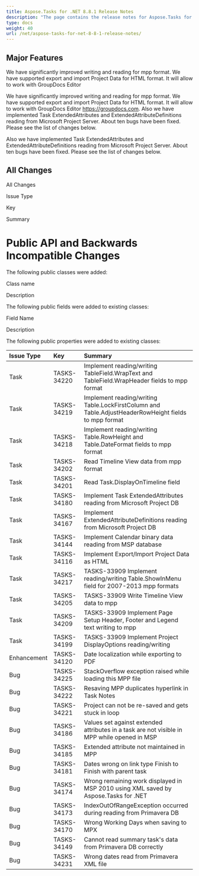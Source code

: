 ```yaml
---
title: Aspose.Tasks for .NET 8.8.1 Release Notes
description: "The page contains the release notes for Aspose.Tasks for .NET 8.8.1."
type: docs
weight: 40
url: /net/aspose-tasks-for-net-8-8-1-release-notes/
---
```


## **Major Features**
We have significantly improved writing and reading for mpp format. We
have supported export and import Project Data for HTML format. It will 
allow to work with GroupDocs Editor 

We have significantly improved writing and reading for mpp format. We
have supported export and import Project Data for HTML format. It will 
allow to work with GroupDocs Editor <https://groupdocs.com>.
Also we have implemented Task ExtendedAttributes and 
ExtendedAttributeDefinitions reading from Microsoft Project Server. About ten 
bugs have been fixed. Please see the list of changes below.

Also we have implemented Task ExtendedAttributes and 
ExtendedAttributeDefinitions reading from Microsoft Project Server. About ten 
bugs have been fixed. Please see the list of changes below.
## **All Changes**
All Changes

Issue Type

Key

Summary
# **Public API and Backwards Incompatible Changes**
The following public classes were added:

Class name

Description

The following public fields were added to existing classes:

Field Name

Description

The following public properties were added to existing classes:

|**Issue Type** |**Key** |**Summary** |
| :- | :- | :- |
|Task |TASKS-34220 |Implement reading/writing TableField.WrapText and TableField.WrapHeader fields to mpp format |
|Task |TASKS-34219 |Implement reading/writing Table.LockFirstColumn and Table.AdjustHeaderRowHeight fields to mpp format |
|Task |TASKS-34218 |Implement reading/writing Table.RowHeight and Table.DateFormat fields to mpp format |
|Task |TASKS-34202 |Read Timeline View data from mpp format |
|Task |TASKS-34201 |Read Task.DisplayOnTimeline field |
|Task |TASKS-34180 |Implement Task ExtendedAttributes reading from Microsoft Project DB |
|Task |TASKS-34167 |Implement ExtendedAttributeDefinitions reading from Microsoft Project DB |
|Task |TASKS-34144 |Implement Calendar binary data reading from MSP database |
|Task |TASKS-34116 |Implement Export/Import Project Data as HTML |
|Task |TASKS-34217 |TASKS-33909 Implement reading/writing Table.ShowInMenu field for 2007-2013 mpp formats |
|Task |TASKS-34205 |TASKS-33909 Write Timeline View data to mpp |
|Task |TASKS-34209 |TASKS-33909 Implement Page Setup Header, Footer and Legend text writing to mpp |
|Task |TASKS-34199 |TASKS-33909 Implement Project DisplayOptions reading/writing |
|Enhancement |TASKS-34120 |Date localization while exporting to PDF |
|Bug |TASKS-34225 |StackOverflow exception raised while loading this MPP file |
|Bug |TASKS-34222 |Resaving MPP duplicates hyperlink in Task Notes |
|Bug |TASKS-34221 |Project can not be re-saved and gets stuck in loop |
|Bug |TASKS-34186 |Values set against extended attributes in a task are not visible in MPP while opened in MSP |
|Bug |TASKS-34185 |Extended attribute not maintained in MPP |
|Bug |TASKS-34181 |Dates wrong on link type Finish to Finish with parent task |
|Bug |TASKS-34174 |Wrong remaining work displayed in MSP 2010 using XML saved by Aspose.Tasks for .NET|
|Bug |TASKS-34173 |IndexOutOfRangeException occurred during reading from Primavera DB |
|Bug |TASKS-34170 |Wrong Working Days when saving to MPX |
|Bug |TASKS-34149 |Cannot read summary task's data from Primavera DB correctly |
|Bug |TASKS-34231 |Wrong dates read from Primavera XML file |

